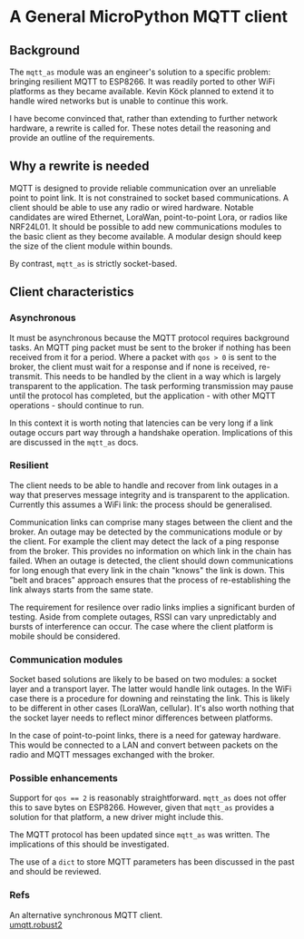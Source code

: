 # A General MicroPython MQTT client

## Background

The `mqtt_as` module was an engineer's solution to a specific problem: bringing
resilient MQTT to ESP8266. It was readily ported to other WiFi platforms as
they became available. Kevin Köck planned to extend it to handle wired networks
but is unable to continue this work.

I have become convinced that, rather than extending to further network hardware,
a rewrite is called for. These notes detail the reasoning and provide an outline
of the requirements.

## Why a rewrite is needed

MQTT is designed to provide reliable communication over an unreliable point to
point link. It is not constrained to socket based communications. A client
should be able to use any radio or wired hardware. Notable candidates are
wired Ethernet, LoraWan, point-to-point Lora, or radios like NRF24L01. It
should be possible to add new communications modules to the basic client as
they become available. A modular design should keep the size of the client
module within bounds.

By contrast, `mqtt_as` is strictly socket-based.

## Client characteristics

### Asynchronous

It must be asynchronous because the MQTT protocol requires background tasks. An
MQTT ping packet must be sent to the broker if nothing has been received from
it for a period. Where a packet with `qos > 0` is sent to the broker, the client
must wait for a response and if none is received, re-transmit. This needs to be
handled by the client in a way which is largely transparent to the application.
The task performing transmission may pause until the protocol has completed, but
the application - with other MQTT operations - should continue to run.

In this context it is worth noting that latencies can be very long if a link
outage occurs part way through a handshake operation. Implications of this are
discussed in the `mqtt_as` docs.

### Resilient

The client needs to be able to handle and recover from link outages in a way
that preserves message integrity and is transparent to the application.
Currently this assumes a WiFi link: the process should be generalised.

Communication links can comprise many stages between the client and the broker.
An outage may be detected by the communications module or by the client. For
example the client may detect the lack of a ping response from the broker. This
provides no information on which link in the chain has failed. When an outage
is detected, the client should down communications for long enough that every
link in the chain "knows" the link is down. This "belt and braces"
approach ensures that the process of re-establishing the link always starts
from the same state.

The requirement for resilence over radio links implies a significant burden of
testing. Aside from complete outages, RSSI can vary unpredictably and bursts of
interference can occur. The case where the client platform is mobile should be
considered.

### Communication modules

Socket based solutions are likely to be based on two modules: a socket layer
and a transport layer. The latter would handle link outages. In the WiFi case
there is a procedure for downing and reinstating the link. This is likely to be
different in other cases (LoraWan, cellular). It's also worth nothing that the
socket layer needs to reflect minor differences between platforms.

In the case of point-to-point links, there is a need for gateway hardware. This
would be connected to a LAN and convert between packets on the radio and MQTT
messages exchanged with the broker.

### Possible enhancements

Support for `qos == 2` is reasonably straightforward. `mqtt_as` does not offer
this to save bytes on ESP8266. However, given that `mqtt_as` provides a
solution for that platform, a new driver might include this.

The MQTT protocol has been updated since `mqtt_as` was written. The
implications of this should be investigated.

The use of a `dict` to store MQTT parameters has been discussed in the past and
should be reviewed.

### Refs

An alternative synchronous MQTT client.  
[umqtt.robust2](https://github.com/fizista/micropython-umqtt.robust2/tree/master)
